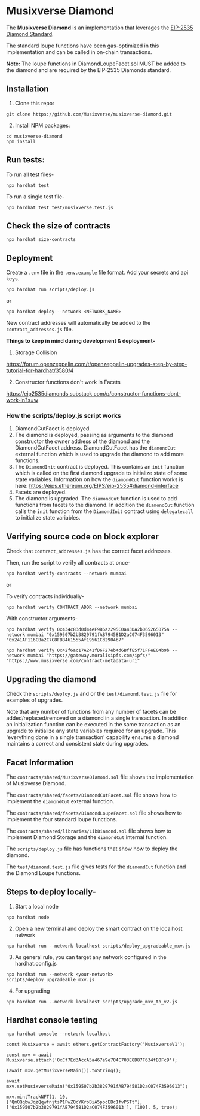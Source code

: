 # Musixverse Diamond

The **Musixverse Diamond** is an implementation that leverages the [EIP-2535 Diamond Standard](https://eips.ethereum.org/EIPS/eip-2535).

The standard loupe functions have been gas-optimized in this implementation and can be called in on-chain transactions.

**Note:** The loupe functions in DiamondLoupeFacet.sol MUST be added to the diamond and are required by the EIP-2535 Diamonds standard.

## Installation

1. Clone this repo:
```console
git clone https://github.com/Musixverse/musixverse-diamond.git
```

2. Install NPM packages:
```console
cd musixverse-diamond
npm install
```

## Run tests:

To run all test files-
```console
npx hardhat test
```

To run a single test file-
```console
npx hardhat test test/musixverse.test.js
```

## Check the size of contracts

```console
npx hardhat size-contracts
```

## Deployment

Create a `.env` file in the `.env.example` file format.
Add your secrets and api keys.

```console
npx hardhat run scripts/deploy.js
```

or

```console
npx hardhat deploy --network <NETWORK_NAME>
```

New contract addresses will automatically be added to the `contract_addresses.js` file.

**Things to keep in mind during development & deployment-**

1. Storage Collision

https://forum.openzeppelin.com/t/openzeppelin-upgrades-step-by-step-tutorial-for-hardhat/3580/4

2. Constructor functions don't work in Facets

https://eip2535diamonds.substack.com/p/constructor-functions-dont-work-in?s=w

### How the scripts/deploy.js script works

1. DiamondCutFacet is deployed.
1. The diamond is deployed, passing as arguments to the diamond constructor the owner address of the diamond and the DiamondCutFacet address. DiamondCutFacet has the `diamondCut` external function which is used to upgrade the diamond to add more functions.
1. The `DiamondInit` contract is deployed. This contains an `init` function which is called on the first diamond upgrade to initialize state of some state variables. Information on how the `diamondCut` function works is here: https://eips.ethereum.org/EIPS/eip-2535#diamond-interface
1. Facets are deployed.
1. The diamond is upgraded. The `diamondCut` function is used to add functions from facets to the diamond. In addition the `diamondCut` function calls the `init` function from the `DiamondInit` contract using `delegatecall` to initialize state variables.


## Verifying source code on block explorer

Check that `contract_addresses.js` has the correct facet addresses.

Then, run the script to verify all contracts at once-
```console
npx hardhat verify-contracts --network mumbai
```

or 

To verify contracts individually-
```console
npx hardhat verify CONTRACT_ADDR --network mumbai
```

With constructor arguments-
```console
npx hardhat verify 0x434c83d0d44eF9B6a2295C0a43DA2b065265075a --network mumbai "0x159507b2b3829791fAB794581D2aC074F3596013" "0x241AF116CBa2C7C8FBB461555Af19561Cd2904b7"
```

```console
npx hardhat verify 0x42f6ac17A241fD6F27eb4d6BffE5f71FFeE04b9b --network mumbai "https://gateway.moralisipfs.com/ipfs/" "https://www.musixverse.com/contract-metadata-uri"
```

## Upgrading the diamond

Check the `scripts/deploy.js` and or the `test/diamond.test.js` file for examples of upgrades.

Note that any number of functions from any number of facets can be added/replaced/removed on a diamond in a single transaction. In addition an initialization function can be executed in the same transaction as an upgrade to initialize any state variables required for an upgrade. This 'everything done in a single transaction' capability ensures a diamond maintains a correct and consistent state during upgrades.

## Facet Information

The `contracts/shared/MusixverseDiamond.sol` file shows the implementation of Musixverse Diamond.

The `contracts/shared/facets/DiamondCutFacet.sol` file shows how to implement the `diamondCut` external function.

The `contracts/shared/facets/DiamondLoupeFacet.sol` file shows how to implement the four standard loupe functions.

The `contracts/shared/libraries/LibDiamond.sol` file shows how to implement Diamond Storage and the `diamondCut` internal function.

The `scripts/deploy.js` file has functions that show how to deploy the diamond.

The `test/diamond.test.js` file gives tests for the `diamondCut` function and the Diamond Loupe functions.

## Steps to deploy locally-

1. Start a local node

`npx hardhat node`

2. Open a new terminal and deploy the smart contract on the localhost network

`npx hardhat run --network localhost scripts/deploy_upgradeable_mxv.js`

3. As general rule, you can target any network configured in the hardhat.config.js

`npx hardhat run --network <your-network> scripts/deploy_upgradeable_mxv.js`

4. For upgrading

`npx hardhat run --network localhost scripts/upgrade_mxv_to_v2.js`

## Hardhat console testing

`npx hardhat console --network localhost`

`const Musixverse = await ethers.getContractFactory('MusixverseV1');`

`const mxv = await Musixverse.attach('0xCf7Ed3AccA5a467e9e704C703E8D87F634fB0Fc9');`

`(await mxv.getMusixverseMain()).toString();`

`await mxv.setMusixverseMain("0x159507b2b3829791fAB794581D2aC074F3596013");`

`mxv.mintTrackNFT(1, 10, ["QmQQqbwJqzQqwfnjtsP1FwZQcYKroBiA5ppcEBc1fvPSTt"], ['0x159507b2b3829791fAB794581D2aC074F3596013'], [100], 5, true);`